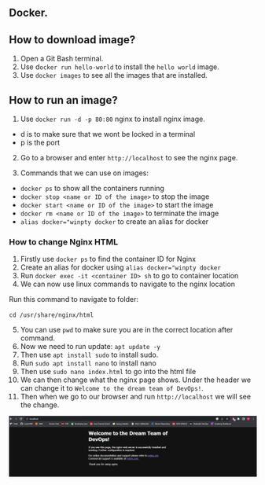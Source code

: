 Docker.
-

## How to download image?

1. Open a Git Bash terminal.
2. Use d`ocker run hello-world` to install the `hello world` image.
3. Use `docker images` to see all the images that are installed.

## How to run an image?

1. Use `docker run -d -p 80:80` nginx to install nginx image.

- d is to make sure that we wont be locked in a terminal
- p is the port


2. Go to a browser and enter `http://localhost` to see the nginx page.

3. Commands that we can use on images:

- `docker ps` to show all the containers running
- `docker stop <name or ID of the image>` to stop the image
- `docker start <name or ID of the image>` to start the image
- `docker rm <name or ID of the image>` to terminate the image
- `alias docker="winpty docker` to create an alias for docker

### How to change Nginx HTML

1. Firstly use `docker ps` to find the container ID for Nginx
2. Create an alias for docker using `alias docker="winpty docker`
3. Run `docker exec -it <container ID> sh` to go to container location
4. We can now use linux commands to navigate to the nginx location

Run this command to navigate to folder: 

`cd /usr/share/nginx/html`

5. You can use `pwd` to make sure you are in the correct location after command.
6. Now we need to run update: `apt update -y`
7. Then use `apt install sudo` to install sudo.
8. Run `sudo apt install nano` to install nano
9. Then use `sudo nano index.html` to go into the html file
10. We can then change what the nginx page shows. Under the header we can change it to `Welcome to the dream team of DevOps!`.
11. Then when we go to our browser and run `http://localhost` we will see the change.


![welcome.png](file%2Fwelcome.png)








